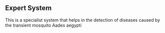 
## Expert System

This is a specialist system that helps in the detection of diseases caused by the transient mosquito Aades aegypti
